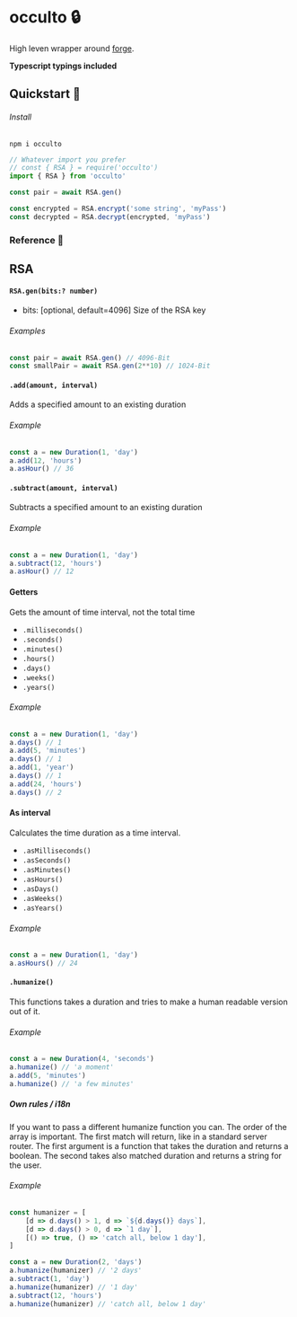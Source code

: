 # occulto 🔒

High leven wrapper around [forge](https://github.com/digitalbazaar/forge).

**Typescript typings included**

## Quickstart 🚀

###### Install

```
npm i occulto
```

```javascript
// Whatever import you prefer
// const { RSA } = require('occulto')
import { RSA } from 'occulto'

const pair = await RSA.gen()

const encrypted = RSA.encrypt('some string', 'myPass')
const decrypted = RSA.decrypt(encrypted, 'myPass')

```

### Reference 📒

## RSA

#### `RSA.gen(bits:? number)`

- bits: [optional, default=4096] Size of the RSA key

###### Examples

```javascript
const pair = await RSA.gen() // 4096-Bit
const smallPair = await RSA.gen(2**10) // 1024-Bit
```

#### `.add(amount, interval)`

Adds a specified amount to an existing duration

###### Example

```javascript
const a = new Duration(1, 'day')
a.add(12, 'hours')
a.asHour() // 36
```

#### `.subtract(amount, interval)`

Subtracts a specified amount to an existing duration

###### Example

```javascript
const a = new Duration(1, 'day')
a.subtract(12, 'hours')
a.asHour() // 12
```

#### Getters

Gets the amount of time interval, not the total time

- `.milliseconds()`
- `.seconds()`
- `.minutes()`
- `.hours()`
- `.days()`
- `.weeks()`
- `.years()`

###### Example

```javascript
const a = new Duration(1, 'day')
a.days() // 1
a.add(5, 'minutes')
a.days() // 1
a.add(1, 'year')
a.days() // 1
a.add(24, 'hours')
a.days() // 2
```

#### As interval

Calculates the time duration as a time interval.

- `.asMilliseconds()`
- `.asSeconds()`
- `.asMinutes()`
- `.asHours()`
- `.asDays()`
- `.asWeeks()`
- `.asYears()`

###### Example

```javascript
const a = new Duration(1, 'day')
a.asHours() // 24
```

#### `.humanize()`

This functions takes a duration and tries to make a human readable version out of it.

###### Example

```javascript
const a = new Duration(4, 'seconds')
a.humanize() // 'a moment'
a.add(5, 'minutes')
a.humanize() // 'a few minutes'
```

##### Own rules / i18n

If you want to pass a different humanize function you can.
The order of the array is important. The first match will return, like in a standard server router. The first argument is a function that takes the duration and returns a boolean. The second takes also matched duration and returns a string for the user.

###### Example

```javascript
const humanizer = [
	[d => d.days() > 1, d => `${d.days()} days`],
	[d => d.days() > 0, d => `1 day`],
	[() => true, () => 'catch all, below 1 day'],
]

const a = new Duration(2, 'days')
a.humanize(humanizer) // '2 days'
a.subtract(1, 'day')
a.humanize(humanizer) // '1 day'
a.subtract(12, 'hours')
a.humanize(humanizer) // 'catch all, below 1 day'
```

